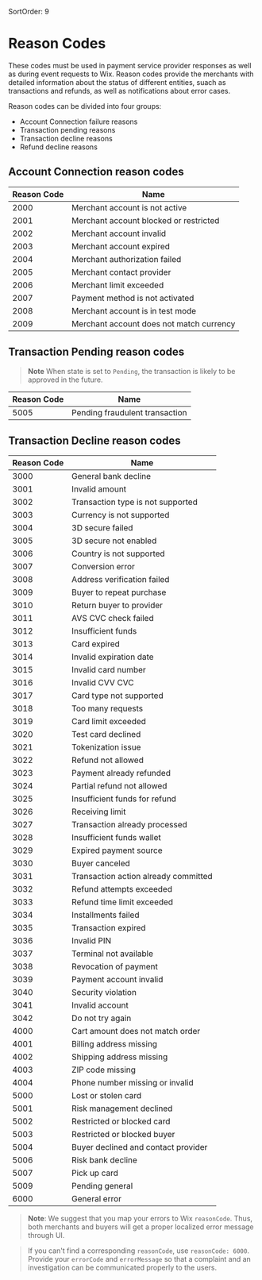 SortOrder: 9
# Reason Codes

These codes must be used in payment service provider responses as well as during event requests to Wix.
Reason codes provide the merchants with detailed information about the status of different entities, suach as transactions and refunds, as well as notifications about error cases.

Reason codes can be divided into four groups:
- Account Connection failure reasons
- Transaction pending reasons
- Transaction decline reasons
- Refund decline reasons

## Account Connection reason codes
| Reason Code | Name |
|------------|------|
| 2000 | Merchant account is not active |
| 2001 | Merchant account blocked or restricted |
| 2002 | Merchant account invalid |
| 2003 | Merchant account expired |
| 2004 | Merchant authorization failed |
| 2005 | Merchant contact provider |
| 2006 | Merchant limit exceeded |
| 2007 | Payment method is not activated |
| 2008 | Merchant account is in test mode |
| 2009 | Merchant account does not match currency |

## Transaction Pending reason codes
> **Note**
> When state is set to `Pending`, the transaction is likely to be approved in the future.

| Reason Code | Name |
|---|---|
| 5005 | Pending fraudulent transaction |

## Transaction Decline reason codes
| Reason Code | Name |
|------------|------|
| 3000 | General bank decline |
| 3001 | Invalid amount |
| 3002 | Transaction type is not supported |
| 3003 | Currency is not supported |
| 3004 | 3D secure failed |
| 3005 | 3D secure not enabled |
| 3006 | Country is not supported |
| 3007 | Conversion error |
| 3008 | Address verification failed |
| 3009 | Buyer to repeat purchase |
| 3010 | Return buyer to provider |
| 3011 | AVS CVC check failed |
| 3012 | Insufficient funds |
| 3013 | Card expired |
| 3014 | Invalid expiration date |
| 3015 | Invalid card number |
| 3016 | Invalid CVV CVC |
| 3017 | Card type not supported |
| 3018 | Too many requests |
| 3019 | Card limit exceeded |
| 3020 | Test card declined |
| 3021 | Tokenization issue |
| 3022 | Refund not allowed |
| 3023 | Payment already refunded |
| 3024 | Partial refund not allowed |
| 3025 | Insufficient funds for refund |
| 3026 | Receiving limit |
| 3027 | Transaction already processed |
| 3028 | Insufficient funds wallet |
| 3029 | Expired payment source |
| 3030 | Buyer canceled |
| 3031 | Transaction action already committed |
| 3032 | Refund attempts exceeded |
| 3033 | Refund time limit exceeded |
| 3034 | Installments failed |
| 3035 | Transaction expired |
| 3036 | Invalid PIN |
| 3037 | Terminal not available |
| 3038 | Revocation of payment |
| 3039 | Payment account invalid |
| 3040 | Security violation |
| 3041 | Invalid account |
| 3042 | Do not try again |
| 4000 | Cart amount does not match order |
| 4001 | Billing address missing |
| 4002 | Shipping address missing |
| 4003 | ZIP code missing |
| 4004 | Phone number missing or invalid |
| 5000 | Lost or stolen card |
| 5001 | Risk management declined |
| 5002 | Restricted or blocked card |
| 5003 | Restricted or blocked buyer |
| 5004 | Buyer declined and contact provider |
| 5006 | Risk bank decline |
| 5007 | Pick up card |
| 5009 | Pending general |
| 6000 | General error |

> **Note**:
> We suggest that you map your errors to Wix `reasonCode`. Thus, both merchants and buyers will get a proper localized error message through UI.

> If you can't find a corresponding `reasonCode`, use `reasonCode: 6000`. Provide your `errorCode` and `errorMessage` so that a complaint and an investigation can be communicated properly to the users.

